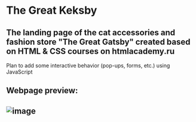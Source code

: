 # The Great Keksby

## The landing page of the cat accessories and fashion store "The Great Gatsby" created based on HTML & CSS courses on htmlacademy.ru

Plan to add some interactive behavior (pop-ups, forms, etc.) using JavaScript

Webpage preview:
---
![image](https://user-images.githubusercontent.com/24962012/185572366-295973fb-d7ee-41ba-9a71-9eafe7630095.png)
---
